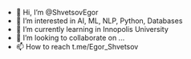 - 👋 Hi, I’m @ShvetsovEgor
- 👀 I’m interested in AI, ML, NLP, Python, Databases
- 🌱 I’m currently learning in Innopolis University
- 💞️ I’m looking to collaborate on ...
- 📫 How to reach t.me/Egor_Shvetsov

<!---
ShvetsovEgor/ShvetsovEgor is a ✨ special ✨ repository because its `README.md` (this file) appears on your GitHub profile.
You can click the Preview link to take a look at your changes.
--->
